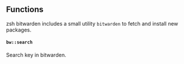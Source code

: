 ## Functions

zsh bitwarden includes a small utility `bitwarden` to fetch and install new packages.

#### `bw::search`

Search key in bitwarden.
